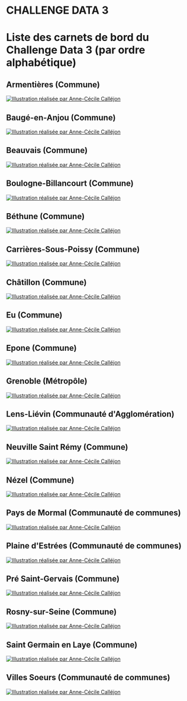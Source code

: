 # CHALLENGE DATA 3
# Liste des carnets de bord du Challenge Data 3 \(par ordre alphabétique\)

## Armentières \(Commune\)

[![Illustration r&#xE9;alis&#xE9;e par Anne-C&#xE9;cile Call&#xE9;jon](https://raw.githubusercontent.com/datactivist/challengedata3/main/images_cdb/armentieres.jpeg)](https://datactivist.coop/challengedata3/armentieres)

## Baugé-en-Anjou \(Commune\)

[![Illustration r&#xE9;alis&#xE9;e par Anne-C&#xE9;cile Call&#xE9;jon](https://raw.githubusercontent.com/datactivist/challengedata3/main/images_cdb/baugeenanjou.JPG)](https://datactivist.coop/challengedata3/baugeenanjou)

## Beauvais \(Commune\)

[![Illustration r&#xE9;alis&#xE9;e par Anne-C&#xE9;cile Call&#xE9;jon](https://raw.githubusercontent.com/datactivist/challengedata3/main/images_cdb/beauvais.JPG)](https://datactivist.coop/challengedata3/beauvais)

## Boulogne-Billancourt \(Commune\)

[![Illustration r&#xE9;alis&#xE9;e par Anne-C&#xE9;cile Call&#xE9;jon](https://raw.githubusercontent.com/datactivist/challengedata3/main/images_cdb/boulognebillancourt.jpeg)](https://datactivist.coop/challengedata3/boulogne-billancourt)

## Béthune \(Commune\)

[![Illustration r&#xE9;alis&#xE9;e par Anne-C&#xE9;cile Call&#xE9;jon](https://raw.githubusercontent.com/datactivist/challengedata3/main/images_cdb/bethune.JPG)](https://datactivist.coop/challengedata3/bethune)

## Carrières-Sous-Poissy \(Commune\)

[![Illustration r&#xE9;alis&#xE9;e par Anne-C&#xE9;cile Call&#xE9;jon](https://raw.githubusercontent.com/datactivist/challengedata3/main/images_cdb/carrieressouspoissy.jpeg)](https://datactivist.coop/challengedata3/carrieres-sous-poissy)

## Châtillon \(Commune\)

[![Illustration r&#xE9;alis&#xE9;e par Anne-C&#xE9;cile Call&#xE9;jon](https://raw.githubusercontent.com/datactivist/challengedata3/main/images_cdb/chatillon.jpeg)](https://datactivist.coop/challengedata3/chatillon)

## Eu \(Commune\)

[![Illustration r&#xE9;alis&#xE9;e par Anne-C&#xE9;cile Call&#xE9;jon](https://raw.githubusercontent.com/datactivist/challengedata3/main/images_cdb/eu.jpeg)](https://datactivist.coop/challengedata3/ville-de-eu)

## Epone \(Commune\)

[![Illustration r&#xE9;alis&#xE9;e par Anne-C&#xE9;cile Call&#xE9;jon](https://raw.githubusercontent.com/datactivist/challengedata3/main/images_cdb/epone.jpeg)](https://datactivist.coop/challengedata3/epone)

## Grenoble \(Métropôle\)

[![Illustration r&#xE9;alis&#xE9;e par Anne-C&#xE9;cile Call&#xE9;jon](https://raw.githubusercontent.com/datactivist/challengedata3/main/images_cdb/grenoble.JPG)](https://datactivist.coop/challengedata3/grenoble)

## Lens-Liévin \(Communauté d'Agglomération\)

[![Illustration r&#xE9;alis&#xE9;e par Anne-C&#xE9;cile Call&#xE9;jon](https://raw.githubusercontent.com/datactivist/challengedata3/main/images_cdb/lenslievin.jpeg)](https://datactivist.coop/challengedata3/lens-lievin)

## Neuville Saint Rémy \(Commune\)

[![Illustration r&#xE9;alis&#xE9;e par Anne-C&#xE9;cile Call&#xE9;jon](https://raw.githubusercontent.com/datactivist/challengedata3/main/images_cdb/neuvillesaintremy.JPG)](https://datactivist.coop/challengedata3/neuville-st-remy)

## Nézel \(Commune\)

[![Illustration r&#xE9;alis&#xE9;e par Anne-C&#xE9;cile Call&#xE9;jon](https://raw.githubusercontent.com/datactivist/challengedata3/main/images_cdb/nezel.jpeg)](https://datactivist.coop/challengedata3/nezel)

## Pays de Mormal \(Communauté de communes\)

[![Illustration r&#xE9;alis&#xE9;e par Anne-C&#xE9;cile Call&#xE9;jon](https://raw.githubusercontent.com/datactivist/challengedata3/main/images_cdb/paysdemormal.jpeg)](https://datactivist.coop/challengedata3/pays-de-mormal)

## Plaine d'Estrées \(Communauté de communes\)

[![Illustration r&#xE9;alis&#xE9;e par Anne-C&#xE9;cile Call&#xE9;jon](https://raw.githubusercontent.com/datactivist/challengedata3/main/images_cdb/laplainedestree.jpeg)](https://datactivist.coop/challengedata3/plaine-destrees)

## Pré Saint-Gervais \(Commune\)

[![Illustration r&#xE9;alis&#xE9;e par Anne-C&#xE9;cile Call&#xE9;jon](https://raw.githubusercontent.com/datactivist/challengedata3/main/images_cdb/presaintgervais.jpeg)](https://datactivist.coop/challengedata3/pre-saint-gervais)

## Rosny-sur-Seine \(Commune\)

[![Illustration r&#xE9;alis&#xE9;e par Anne-C&#xE9;cile Call&#xE9;jon](https://raw.githubusercontent.com/datactivist/challengedata3/main/images_cdb/rosnysurseine.jpeg)](https://datactivist.coop/challengedata3/rosny-sur-seine)

## Saint Germain en Laye \(Commune\)

[![Illustration r&#xE9;alis&#xE9;e par Anne-C&#xE9;cile Call&#xE9;jon](https://raw.githubusercontent.com/datactivist/challengedata3/main/images_cdb/saintgermainenlaye.JPG)](https://datactivist.coop/challengedata3/saint-germain-en-laye)

## Villes Soeurs \(Communauté de communes\)

[![Illustration r&#xE9;alis&#xE9;e par Anne-C&#xE9;cile Call&#xE9;jon](https://raw.githubusercontent.com/datactivist/challengedata3/main/images_cdb/villessoeurs.jpeg)](https://datactivist.coop/challengedata3/villessoeurs)


